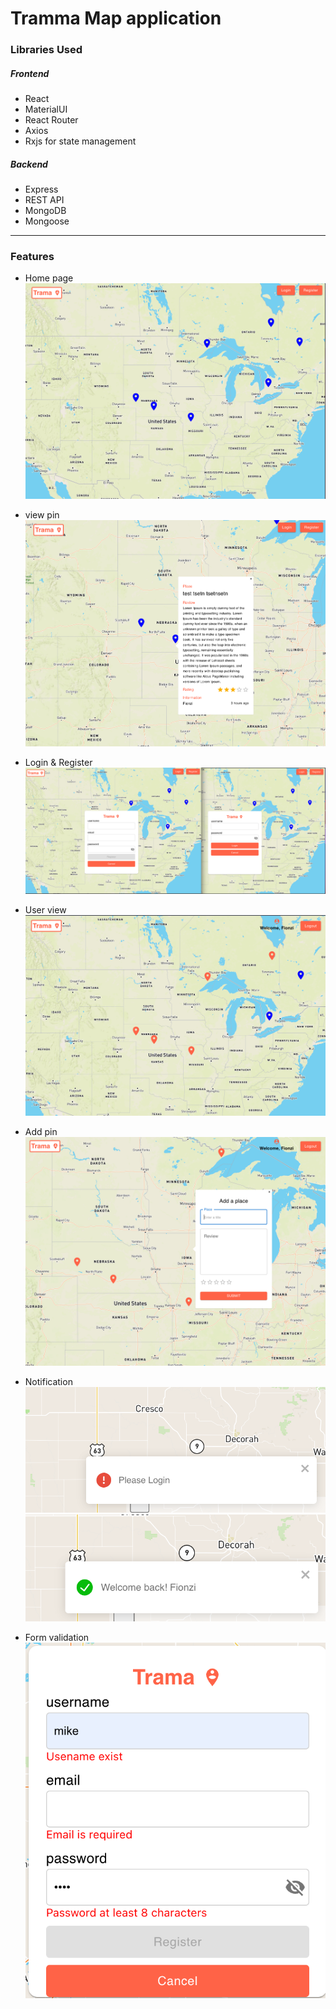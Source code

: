 # Tramma Map application

### Libraries Used

##### Frontend
- React
- MaterialUI
- React Router
- Axios
- Rxjs for state management

##### Backend
- Express
- REST API
- MongoDB
- Mongoose

<hr>

### Features

- Home page
![Home](./readeImgs/home.png)

- view pin
![view](./readeImgs/read_pin.png)

- Login & Register
![Login and Register](./readeImgs/login_register.png)

- User view
![user view](./readeImgs/user.png)

- Add pin
![pin](./readeImgs/add_pin.png)

- Notification
![notify](./readeImgs/notify.png)
![notify 2](./readeImgs/nofity1.png)

- Form validation
![validate](./readeImgs/form.png)


